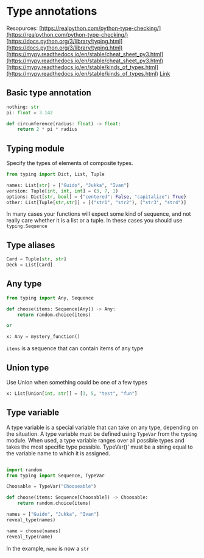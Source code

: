 

# Type annotations
Resopurces:
[https://realpython.com/python-type-checking/](https://realpython.com/python-type-checking/)
[https://docs.python.org/3/library/typing.html](https://docs.python.org/3/library/typing.html)
[https://mypy.readthedocs.io/en/stable/cheat_sheet_py3.html](https://mypy.readthedocs.io/en/stable/cheat_sheet_py3.html)
[https://mypy.readthedocs.io/en/stable/kinds_of_types.html](https://mypy.readthedocs.io/en/stable/kinds_of_types.html)
[Link](https://www.python.org/dev/peps/pep-0526/#id4)

## Basic type annotation
```python
nothing: str
pi: float = 3.142

def circumference(radius: float) -> float:
    return 2 * pi * radius
```

## Typing module
Specify the types of elements of composite types.
```python
from typing import Dict, List, Tuple

names: List[str] = ["Guido", "Jukka", "Ivan"]
version: Tuple[int, int, int] = (3, 7, 1)
options: Dict[str, bool] = {"centered": False, "capitalize": True}
other: List[Tuple[str,str]] = [("str1", "str2"), ("str3", "str4")]
```
In many cases your functions will expect some kind of sequence, and not really care whether it is a list or a tuple. In these cases you should use `typing.Sequence`

## Type aliases
```python
Card = Tuple[str, str]
Deck = List[Card]
```

## Any type
```python
from typing import Any, Sequence

def choose(items: Sequence[Any]) -> Any:
    return random.choice(items)

or

x: Any = mystery_function()
```
`items` is a sequence that can contain items of any type


## Union type
Use Union when something could be one of a few types
```python
x: List[Union[int, str]] = [3, 5, "test", "fun"]
```

## Type variable
A type variable is a special variable that can take on any type, depending on the situation. 
A type variable must be defined using `TypeVar` from the `typing` module. 
When used, a type variable ranges over all possible types and takes the most specific type possible.
TypeVar()' must be a string equal to the variable name to which it is assigned.
```python

import random
from typing import Sequence, TypeVar

Choosable = TypeVar("Chooseable")

def choose(items: Sequence[Choosable]) -> Choosable:
    return random.choice(items)

names = ["Guido", "Jukka", "Ivan"]
reveal_type(names)

name = choose(names)
reveal_type(name)
```
In the example, `name` is now a `str`





<!--stackedit_data:
eyJoaXN0b3J5IjpbMTg2MjkwODE3OSwtMjAyMzIwNzU3MywtMz
Q5NzgwMzQsMTI4MjM0Mjg0MSwtMTg1MTQxMjUwMCwxODE1Mjk4
MDkzLC04MzI4NjkyMjMsNzMwOTk4MTE2XX0=
-->